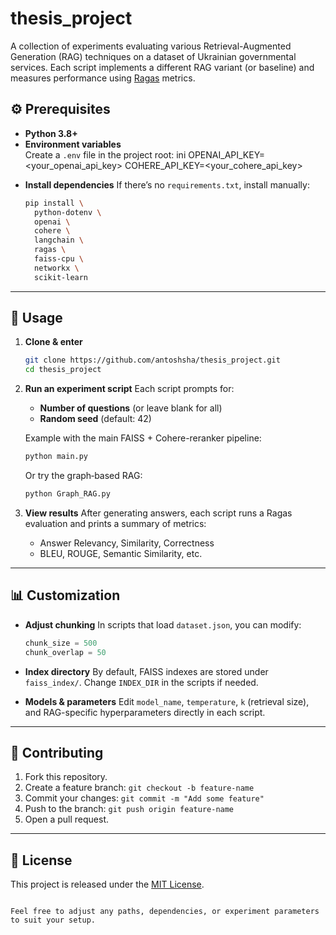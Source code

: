 
# thesis_project

A collection of experiments evaluating various Retrieval-Augmented Generation (RAG) techniques on a dataset of Ukrainian governmental services. Each script implements a different RAG variant (or baseline) and measures performance using [Ragas](https://github.com/openai/ragas) metrics.


## ⚙️ Prerequisites

- **Python 3.8+**
- **Environment variables**  
  Create a `.env` file in the project root:
  ini
  OPENAI_API_KEY=<your_openai_api_key>
  COHERE_API_KEY=<your_cohere_api_key>


* **Install dependencies**
  If there’s no `requirements.txt`, install manually:

  ```bash
  pip install \
    python-dotenv \
    openai \
    cohere \
    langchain \
    ragas \
    faiss-cpu \
    networkx \
    scikit-learn
  ```

---

## 🚀 Usage

1. **Clone & enter**

   ```bash
   git clone https://github.com/antoshsha/thesis_project.git
   cd thesis_project
   ```

2. **Run an experiment script**
   Each script prompts for:

   * **Number of questions** (or leave blank for all)
   * **Random seed** (default: 42)

   Example with the main FAISS + Cohere-reranker pipeline:

   ```bash
   python main.py
   ```

   Or try the graph‐based RAG:

   ```bash
   python Graph_RAG.py
   ```

3. **View results**
   After generating answers, each script runs a Ragas evaluation and prints a summary of metrics:

   * Answer Relevancy, Similarity, Correctness
   * BLEU, ROUGE, Semantic Similarity, etc.

---

## 📊 Customization

* **Adjust chunking**
  In scripts that load `dataset.json`, you can modify:

  ```python
  chunk_size = 500
  chunk_overlap = 50
  ```
* **Index directory**
  By default, FAISS indexes are stored under `faiss_index/`. Change `INDEX_DIR` in the scripts if needed.
* **Models & parameters**
  Edit `model_name`, `temperature`, `k` (retrieval size), and RAG-specific hyperparameters directly in each script.

---

## 🤝 Contributing

1. Fork this repository.
2. Create a feature branch: `git checkout -b feature-name`
3. Commit your changes: `git commit -m "Add some feature"`
4. Push to the branch: `git push origin feature-name`
5. Open a pull request.

---

## 📄 License

This project is released under the [MIT License](LICENSE).

```

Feel free to adjust any paths, dependencies, or experiment parameters to suit your setup.
```
